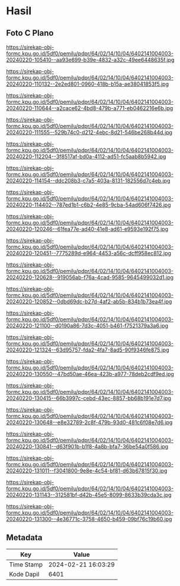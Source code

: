 # Hasil

## Foto C Plano

https://sirekap-obj-formc.kpu.go.id/5df0/pemilu/pdpr/64/02/14/10/04/6402141004003-20240220-105410--aa93e699-b39e-4832-a32c-49ee6448635f.jpg

https://sirekap-obj-formc.kpu.go.id/5df0/pemilu/pdpr/64/02/14/10/04/6402141004003-20240220-110132--2e2ed801-0960-418b-b15a-ae38041853f5.jpg

https://sirekap-obj-formc.kpu.go.id/5df0/pemilu/pdpr/64/02/14/10/04/6402141004003-20240220-110644--a2cace62-4bd8-479b-a771-eb0462216e6b.jpg

https://sirekap-obj-formc.kpu.go.id/5df0/pemilu/pdpr/64/02/14/10/04/6402141004003-20240220-111555--529b74c0-d212-4ebc-8d21-546be268b44d.jpg

https://sirekap-obj-formc.kpu.go.id/5df0/pemilu/pdpr/64/02/14/10/04/6402141004003-20240220-112204--3f8517af-bd0a-4112-ad51-fc5aab8b5942.jpg

https://sirekap-obj-formc.kpu.go.id/5df0/pemilu/pdpr/64/02/14/10/04/6402141004003-20240220-114154--ddc208b3-c7a5-403a-8131-182556d7c4eb.jpg

https://sirekap-obj-formc.kpu.go.id/5df0/pemilu/pdpr/64/02/14/10/04/6402141004003-20240220-114402--787ed1b1-c6b2-4e85-9cba-54ad606f7426.jpg

https://sirekap-obj-formc.kpu.go.id/5df0/pemilu/pdpr/64/02/14/10/04/6402141004003-20240220-120246--61fea77e-ad40-41e8-ad61-e9593e192f75.jpg

https://sirekap-obj-formc.kpu.go.id/5df0/pemilu/pdpr/64/02/14/10/04/6402141004003-20240220-120451--7775289d-e964-4453-a56c-dcff958ec812.jpg

https://sirekap-obj-formc.kpu.go.id/5df0/pemilu/pdpr/64/02/14/10/04/6402141004003-20240220-120628--919056ab-f76a-4cad-9585-9645499032d1.jpg

https://sirekap-obj-formc.kpu.go.id/5df0/pemilu/pdpr/64/02/14/10/04/6402141004003-20240220-120852--0dbd69dc-b27d-4af2-ab5b-834b1b73ea4f.jpg

https://sirekap-obj-formc.kpu.go.id/5df0/pemilu/pdpr/64/02/14/10/04/6402141004003-20240220-121100--d0190a86-7d3c-4051-b461-f7521379a3a6.jpg

https://sirekap-obj-formc.kpu.go.id/5df0/pemilu/pdpr/64/02/14/10/04/6402141004003-20240220-121324--63d95757-fda2-4fa7-8ad5-90f9346fe875.jpg

https://sirekap-obj-formc.kpu.go.id/5df0/pemilu/pdpr/64/02/14/10/04/6402141004003-20240220-130550--47bd50ae-46ea-423b-a977-78deb2cdf9ed.jpg

https://sirekap-obj-formc.kpu.go.id/5df0/pemilu/pdpr/64/02/14/10/04/6402141004003-20240220-130415--66b3997c-cebd-43ec-8857-bb68b191e7d7.jpg

https://sirekap-obj-formc.kpu.go.id/5df0/pemilu/pdpr/64/02/14/10/04/6402141004003-20240220-130648--e8e32789-2c8f-479b-93d0-481c6f08e7d6.jpg

https://sirekap-obj-formc.kpu.go.id/5df0/pemilu/pdpr/64/02/14/10/04/6402141004003-20240220-130841--d63f901b-b1f8-4a8b-bfa7-36be54a0f586.jpg

https://sirekap-obj-formc.kpu.go.id/5df0/pemilu/pdpr/64/02/14/10/04/6402141004003-20240220-131011--f3041800-9e8e-4c54-bf81-d63b67815f30.jpg

https://sirekap-obj-formc.kpu.go.id/5df0/pemilu/pdpr/64/02/14/10/04/6402141004003-20240220-131143--312581bf-d42b-45e5-8099-8633b39cda3c.jpg

https://sirekap-obj-formc.kpu.go.id/5df0/pemilu/pdpr/64/02/14/10/04/6402141004003-20240220-131300--4e36771c-3758-4650-b459-09bf76c19b60.jpg


## Metadata

| Key        | Value               |
| ---------- | ------------------- |
| Time Stamp | 2024-02-21 16:03:29 |
| Kode Dapil | 6401                |



